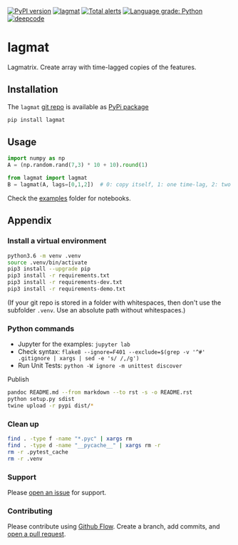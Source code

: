 [![PyPI version](https://badge.fury.io/py/lagmat.svg)](https://badge.fury.io/py/lagmat)
[![lagmat](https://snyk.io/advisor/python/lagmat/badge.svg)](https://snyk.io/advisor/python/lagmat)
[![Total alerts](https://img.shields.io/lgtm/alerts/g/ulf1/lagmat.svg?logo=lgtm&logoWidth=18)](https://lgtm.com/projects/g/ulf1/lagmat/alerts/)
[![Language grade: Python](https://img.shields.io/lgtm/grade/python/g/ulf1/lagmat.svg?logo=lgtm&logoWidth=18)](https://lgtm.com/projects/g/ulf1/lagmat/context:python)
[![deepcode](https://www.deepcode.ai/api/gh/badge?key=eyJhbGciOiJIUzI1NiIsInR5cCI6IkpXVCJ9.eyJwbGF0Zm9ybTEiOiJnaCIsIm93bmVyMSI6InVsZjEiLCJyZXBvMSI6ImxhZ21hdCIsImluY2x1ZGVMaW50IjpmYWxzZSwiYXV0aG9ySWQiOjI5NDUyLCJpYXQiOjE2MTk1MzgxODh9.-R6fEWvtnp7g3XelThcS39Lql1JRHlXNo2ivC8YguwA)](https://www.deepcode.ai/app/gh/ulf1/lagmat/_/dashboard?utm_content=gh%2Fulf1%2Flagmat)

# lagmat
Lagmatrix. Create array with time-lagged copies of the features.


## Installation
The `lagmat` [git repo](http://github.com/ulf1/lagmat) is available as [PyPi package](https://pypi.org/project/lagmat)

```sh
pip install lagmat
```


## Usage

```py
import numpy as np
A = (np.random.rand(7,3) * 10 + 10).round(1)

from lagmat import lagmat
B = lagmat(A, lags=[0,1,2])  # 0: copy itself, 1: one time-lag, 2: two time-lags
```


Check the [examples](http://github.com/ulf1/lagmat/examples) folder for notebooks.


## Appendix

### Install a virtual environment

```sh
python3.6 -m venv .venv
source .venv/bin/activate
pip3 install --upgrade pip
pip3 install -r requirements.txt
pip3 install -r requirements-dev.txt
pip3 install -r requirements-demo.txt
```

(If your git repo is stored in a folder with whitespaces, then don't use the subfolder `.venv`. Use an absolute path without whitespaces.)

### Python commands

* Jupyter for the examples: `jupyter lab`
* Check syntax: `flake8 --ignore=F401 --exclude=$(grep -v '^#' .gitignore | xargs | sed -e 's/ /,/g')`
* Run Unit Tests: `python -W ignore -m unittest discover`

Publish

```sh
pandoc README.md --from markdown --to rst -s -o README.rst
python setup.py sdist 
twine upload -r pypi dist/*
```

### Clean up 

```sh
find . -type f -name "*.pyc" | xargs rm
find . -type d -name "__pycache__" | xargs rm -r
rm -r .pytest_cache
rm -r .venv
```

### Support
Please [open an issue](https://github.com/ulf1/lagmat/issues/new) for support.

### Contributing
Please contribute using [Github Flow](https://guides.github.com/introduction/flow/). Create a branch, add commits, and [open a pull request](https://github.com/ulf1/lagmat/compare/).
